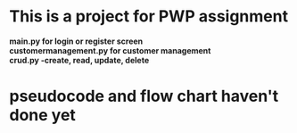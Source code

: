 # This is a project for PWP assignment

**main.py for login or register screen**<br>
**customermanagement.py for customer management**<br>
**crud.py -create, read, update, delete**
<h1>pseudocode and flow chart haven't done yet</h1><br>

